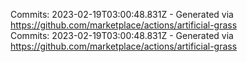 Commits: 2023-02-19T03:00:48.831Z - Generated via https://github.com/marketplace/actions/artificial-grass
<br>
Commits: 2023-02-19T03:00:48.831Z - Generated via https://github.com/marketplace/actions/artificial-grass
<br>
